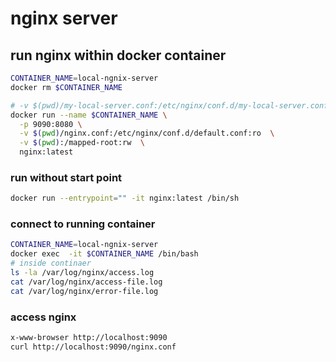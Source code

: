 # nginx server

## run nginx within docker container
```sh
CONTAINER_NAME=local-ngnix-server
docker rm $CONTAINER_NAME

# -v $(pwd)/my-local-server.conf:/etc/nginx/conf.d/my-local-server.conf:ro  \
docker run --name $CONTAINER_NAME \
  -p 9090:8080 \
  -v $(pwd)/nginx.conf:/etc/nginx/conf.d/default.conf:ro  \
  -v $(pwd):/mapped-root:rw  \
  nginx:latest

```
### run without start point
```sh
docker run --entrypoint="" -it nginx:latest /bin/sh 
```

### connect to running container
```sh
CONTAINER_NAME=local-ngnix-server
docker exec  -it $CONTAINER_NAME /bin/bash
# inside continaer
ls -la /var/log/nginx/access.log
cat /var/log/nginx/access-file.log
cat /var/log/nginx/error-file.log
```

### access nginx
```sh
x-www-browser http://localhost:9090
curl http://localhost:9090/nginx.conf
```
